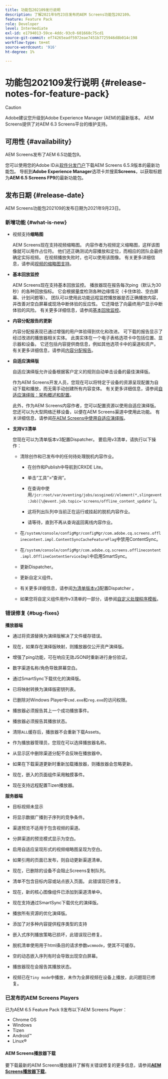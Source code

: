 ```yaml
---
title: 功能包202109发行说明
description: 了解2021年9月23日发布的AEM Screens功能包202109。
feature: Feature Pack
role: Developer
level: Intermediate
exl-id: e1794013-59ce-4ddc-93c0-601668c75cd1
source-git-commit: ef74265eadf5972eae7451b7725946d8b014c198
workflow-type: tm+mt
source-wordcount: '916'
ht-degree: 1%

---
```


# 功能包202109发行说明 {#release-notes-for-feature-pack}

>[!CAUTION]
>Adobe建议您升级到Adobe Experience Manager (AEM)的最新版本。 AEM Screens提供了对AEM 6.3 Screens平台的维护支持。

## 可用性 {#availability}

AEM Screens发布了AEM 6.5功能包9。

您可以使用您的Adobe ID从[软件分发门户](https://experience.adobe.com/#/downloads/content/software-distribution/en/aem.html)下载AEM Screens 6.5.9版本的最新功能包。 导航到&#x200B;**Adobe Experience Manager**&#x200B;选项卡并搜索&#x200B;**Screens**，以获取标题为&#x200B;**AEM 6.5 Screens FP9**&#x200B;的最新功能包。

## 发布日期 {#release-date}

AEM Screens功能包202109的发布日期为2021年9月23日。

### 新增功能 {#what-is-new}

* 视频支持&#x200B;**缩略图**

  AEM Screens现在支持视频缩略图。 内容作者为视频定义缩略图，这样该图像就可以用作占位符。 他们还正确测试内容播放和定位，而相应的团队会最终确定实际视频。 在视频播放失败时，也可以使用该图像。
有关更多详细信息，请参阅[视频的缩略图支持](/help/user-guide/thumbnail-support.md)。

* **基本回放监控**

  AEM Screens现在支持基本回放监控。 播放器现在报告每次ping（默认为30秒）的各种回放指标。 它会根据量度检测各种边缘情况（卡住体验、空白屏幕、计划问题等）。 团队可以使用此功能远程监控播放器是否正确播放内容，并改善对空白屏幕或现场中断体验的反应性。 它还降低了向最终用户显示中断体验的风险。
有关更多详细信息，请参阅[基本回放监控](https://experienceleague.adobe.com/en/docs/experience-manager-screens/user-guide/administering/installing-screens-player#playback-monitoring)。

* **内容分配报告的更新**

  内容分配报表现已通过增强的用户体验得到优化和改进。 可下载的报告显示了经过改进的播放器相关实体。 此类实体在一个电子表格选项卡中包括位置、显示器和设备。 它还包括内容提供商信息，例如其他选项卡中的渠道和资产。
有关更多详细信息，请参阅[内容分配报告](/help/user-guide/content-assignment-report.md)。

* **自适应演绎版**

  自适应演绎版允许设备根据客户定义的规则自动单击设备的最佳演绎版。

  作为AEM Screens开发人员，您现在可以将特定于设备的资源呈现配置为自动下载和播放，而无需手动创建所有内容变体。 有关更多详细信息，请参阅[自适应演绎版：架构概述和配置](/help/user-guide/adaptive-renditions.md)。

  此外，作为AEM Screens内容作者，您可以配置资源以使用自适应演绎版。 您还可以为大型网络迁移设备，以便在AEM Screens渠道中使用此功能。 有关详细信息，请参阅[在AEM Screens中使用自适应演绎版](/help/user-guide/using-adaptive-renditions.md)。

* **支持V3清单**

  您现在可以为清单版本v3配置Dispatcher。 要启用v3清单，请执行以下操作：

   * 清除创作和已发布中的任何待处理脱机内容作业。

      * 在创作和Publish中导航到CRXDE Lite。

      * 单击“工具”>“查询”。

      * 在查询中使用`/jcr:root/var/eventing/jobs/assgined//element(*,slingevent:Job)[\@event.job.topic='screens/offline_content_update']`。

      * 这将列出队列中当前正在运行或挂起的脱机内容作业。

      * 请等待，直到不再从查询返回离线内容作业。

   * 在`/system/console/configMgr/configMgr/com.adobe.cq.screens.offlinecontent.impl.ContentSyncCacheFeatureFlag`中禁用ContentSync。

   * 在`/system/console/configMgr/com.adobe.cq.screens.offlinecontent.impl.OfflineContentServiceImpl`中启用SmartSync。

   * 更新Dispatcher。

   * 更新自定义组件。


   * 有关更多详细信息，请参阅[为清单版本v3](https://experienceleague.adobe.com/en/docs/experience-manager-screens/user-guide/administering/dispatcher-configurations-aem-screens#configuring-dispatcherv3)配置Dispatcher 。
   * 如果您将自定义组件用作v3清单的一部分，请参阅[自定义处理程序模板](https://experienceleague.adobe.com/en/docs/experience-manager-screens/user-guide/developing/developing-custom-component-tutorial-develop#custom-handlers)。


### 错误修复 {#bug-fixes}

**播放器端**

* 通过将资源替换为演绎版解决了文件缓存错误。

* 现在，如果存在演绎版映射，则播放器仅公开资产演绎版。

* 增强了ping功能，可在响应无效JSON时重新进行身份验证。

* 数字渠道名称/角色导致屏幕空白。

* 通过SmartSync下载优化的演绎版。

* 已将映射转换为演绎版密钥列表。

* 已删除对Windows Player中`cmd.exe`和`reg.exe`的访问权限。

* 播放器必须报告其上一个成功播放事件。

* 播放器必须报告其播放状态。

* 清除`ALL`缓存后，播放器不会重新下载Assets。

* 作为播放器管理员，您现在可以选择播放器名称。

* 从显示区中删除渠道分配不会反映在播放器中。

* 如果在下载渠道更新时重新加载播放器，则播放器会忽略更新。

* 现在，嵌入的页面组件采用触摸事件。

* 现在支持远程配置Tizen播放器。

**服务器端**

* 目标视频未显示
* 将显示数据广播到子序列的竞争条件。

* 渠道预览不适用于包含视频的渠道。

* 分屏渠道的预览模式显示为空白。

* 启用自适应呈现形式的视频缩略图呈现为空白。

* 如果引用的页面已发布，则自动更新渠道清单。

* 现在，已删除的设备不会阻止Screens复制队列。

* 清单不包含目标内容或站点嵌入页面。 此错误现已修复。

* 现在，新的核心图像组件已添加到渠道清单中。

* 现在支持通过SmartSync下载优化的演绎版。

* 播放所有资源的优化演绎版。

* 添加了对多种内容提供程序类型的支持

* 嵌入式序列播放策略已损坏，此错误现已修复。

* 脱机清单使用用于html条目的请求参数`wcmmode`，使其不可缓存。

* 空的动态嵌入序列有时会导致出现空白屏幕。

* 播放器现在会报告其播放状态。

* 视频已在`Tiny mode`中播放，未作为全屏视频在设备上播放，此问题现已修复。

### 已发布的AEM Screens Players

已为AEM 6.5 Feature Pack 9发布以下AEM Screens Player：

* Chrome OS
* Windows
* Tizen
* Android™
* Linux®

#### AEM Screens播放器下载

要下载最新的AEM Screens播放器并了解有关错误修复的更多信息，请参阅&#x200B;**[AEM Screens播放器下载](https://download.macromedia.com/screens/index.html)**。
